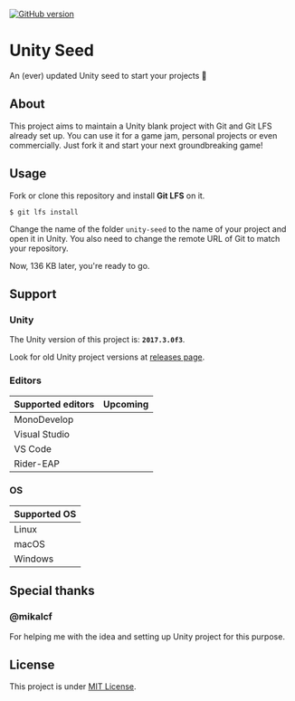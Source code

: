[![GitHub version](https://badge.fury.io/gh/popenke%2Funity-seed.svg)](https://badge.fury.io/gh/popenke%2Funity-seed)

# Unity Seed
An (ever) updated Unity seed to start your projects 🌱

## About
This project aims to maintain a Unity blank project with Git and Git LFS already set up. You can use it for a game jam, personal projects or even commercially. Just fork it and start your next groundbreaking game!

## Usage
Fork or clone this repository and install **Git LFS** on it.

```shell
$ git lfs install
```
Change the name of the folder `unity-seed` to the name of your project and open it in Unity. You also need to change the remote URL of Git to match your repository.

Now, 136 KB later, you're ready to go.

## Support
### Unity
The Unity version of this project is: **`2017.3.0f3`**.

Look for old Unity project versions at [releases page](https://github.com/popenke/unity-seed/releases).

### Editors

| Supported editors | Upcoming |
|-------------------|----------|
| MonoDevelop       |          |
| Visual Studio     |          |
| VS Code           |          |
| Rider-EAP         |          |

### OS

| Supported OS |
|--------------|
| Linux        |
| macOS        |
| Windows      |

## Special thanks

### @mikalcf
For helping me with the idea and setting up Unity project for this purpose.

## License
This project is under [MIT License](https://choosealicense.com/licenses/mit/).
